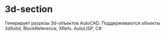 # 3d-section
Генерирует разрезы 3d-объектов AutoCAD. Поддерживаются объекты 3dSolid, BlockReference, XRefs.
AutoLISP, C#.
